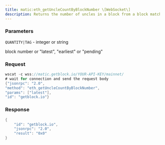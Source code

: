 ```yaml
---
title: matic:eth_getUncleCountByBlockNumber \[WebSocket\]
description: Returns the number of uncles in a block from a block matching the givenblock number.
---
```


### Parameters


`QUANTITY|TAG` - integer or string

block number or "latest", "earliest" or "pending"

### Request

``` java
wscat -c wss://matic.getblock.io/YOUR-API-KEY/mainnet/ 
# wait for connection and send the request body 
{"jsonrpc": "2.0",
"method": "eth_getUncleCountByBlockNumber",
"params": ["latest"],
"id": "getblock.io"}
```

###  Response

``` java
{
    "id": "getblock.io",
    "jsonrpc": "2.0",
    "result": "0x0"
}
```

